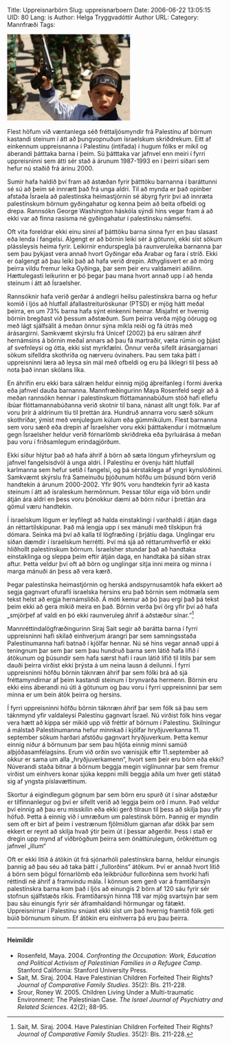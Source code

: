 Title: Uppreisnarbörn
Slug: uppreisnarboern
Date: 2006-06-22 13:05:15
UID: 80
Lang: is
Author: Helga Tryggvadóttir
Author URL: 
Category: Mannfræði
Tags: 

![palestínskt barn](156.jpg)

Flest höfum við væntanlega séð fréttaljósmyndir frá Palestínu af börnum kastandi steinum í átt að þungvopnuðum ísraelskum skriðdrekum. Eitt af einkennum uppreisnanna í Palestínu (intifada) í hugum fólks er mikil og áberandi þátttaka barna í þeim. Sú þátttaka var jafnvel enn meiri í fyrri uppreisninni sem átti sér stað á árunum 1987-1993 en í þeirri síðari sem hefur nú staðið frá árinu 2000.

Sumir hafa haldið því fram að ástæðan fyrir þátttöku barnanna í baráttunni sé sú að þeim sé innrætt það frá unga aldri. Til að mynda er það opinber afstaða Ísraela að palestínska heimastjórnin sé ábyrg fyrir því að innræta palestínskum börnum gyðingahatur og kenna þeim að beita ofbeldi og drepa. Rannsókn George Washington háskóla sýndi hins vegar fram á að ekki var að finna rasisma né gyðingahatur í palestínsku námsefni.

Oft vita foreldrar ekki einu sinni af þátttöku barna sinna fyrr en þau slasast eða lenda í fangelsi. Algengt er að börnin leiki sér á götunni, ekki síst sökum plássleysis heima fyrir. Leikirnir endurspegla þá raunveruleika barnanna þar sem þau þykjast vera annað hvort Gyðingar eða Arabar og fara í stríð. Ekki er óalgengt að þau leiki það að hafa verið drepin. Athyglisvert er að mörg þeirra vildu fremur leika Gyðinga, þar sem þeir eru valdameiri aðilinn. Hættulegasti leikurinn er þó þegar þau mana hvort annað upp í að henda steinum í átt að Ísraelsher.

Rannsóknir hafa verið gerðar á andlegri heilsu palestínskra barna og hefur komið í ljós að hlutfall áfallastreituröskunar (PTSD) er mjög hátt meðal þeirra, en um 73% barna hafa sýnt einkenni hennar. Misjafnt er hvernig börnin bregðast við þessum aðstæðum. Sum þeirra verða mjög óörugg og með lágt sjálfsálit á meðan önnur sýna mikla reiði og fá útrás með árásargirni. Samkvæmt skýrslu frá Unicef (2002) þá eru sálræn áhrif hernámsins á börnin meðal annars að þau fá martraðir, væta rúmin og þjást af svefnleysi og ótta, ekki síst myrkfælni. Önnur verða sífellt árásargjarnari sökum sífelldra skothríða og nærveru óvinahers. Þau sem taka þátt í uppreisninni læra að leysa sín mál með ofbeldi og eru þá líklegri til þess að nota það innan skólans líka.

En áhrifin eru ekki bara sálræn heldur einnig mjög áþreifanleg í formi áverka eða jafnvel dauða barnanna. Mannfræðingurinn Maya Rosenfeld segir að á meðan rannsókn hennar í palestínskum flóttamannabúðum stóð hafi ellefu íbúar flóttamannabúðanna verið skotnir til bana, nánast allt ungt fólk. Þar af voru þrír á aldrinum tíu til þrettán ára. Hundruð annarra voru særð sökum skothríðar, ýmist með venjulegum kúlum eða gúmmíkúlum. Flest barnanna sem voru særð eða drepin af Ísraelsher voru ekki þátttakendur í mótmælum gegn Ísraelsher heldur verið fórnarlömb skriðdreka eða þyrluárása á meðan þau voru í friðsamlegum erindagjörðum.

Ekki síður hlýtur það að hafa áhrif á börn að sæta löngum yfirheyrslum og jafnvel fangelsisdvöl á unga aldri. Í Palestínu er óvenju hátt hlutfall karlmanna sem hefur setið í fangelsi, og þá sérstaklega af yngri kynslóðinni. Samkvæmt skýrslu frá Sameinuðu þjóðunum höfðu um þúsund börn verið handtekin á árunum 2000-2002. Yfir 90% voru handtekin fyrir að kasta steinum í átt að ísraleskum hermönnum. Þessar tölur eiga við börn undir átján ára aldri en þess voru þónokkur dæmi að börn niður í þrettán ára gömul væru handtekin.

Í ísraelskum lögum er leyfilegt að halda einstaklingi í varðhaldi í átján daga án réttartilskipunar. Það má lengja upp í sex mánuði með tilskipun frá dómara. Seinka má því að kalla til lögfræðing í þrjátíu daga. Unglingar eru síðan dæmdir í ísraelskum herrétti. Því má sjá að réttarumhverfið er ekki hliðhollt palestínskum börnum. Ísraelsher stundar það að handtaka einstaklinga og sleppa þeim eftir átján daga, en handtaka þá síðan strax aftur. Þetta veldur því oft að börn og unglingar sitja inni meira og minna í marga mánuði án þess að vera kærð.

Þegar palestínska heimastjórnin og herská andspyrnusamtök hafa ekkert að segja gagnvart ofurafli ísraelska hersins eru það börnin sem mótmæla sem tekst helst að ergja hernámsliðið. Á móti kemur að þó þau ergi það þá tekst þeim ekki að gera mikið meira en það. Börnin verða því örg yfir því að hafa „smjörþef af valdi en þó ekki raunveruleg áhrif á aðstæður sínar.“[^1] 

 Mannréttindalögfræðingurinn Siraj Sait segir að barátta barna í fyrri uppreisninni hafi skilað einhverjum árangri þar sem samningsstaða Palestínumanna hafi batnað í kjölfar hennar. Nú sé hins vegar annað uppi á teningnum þar sem þar sem þau hundruð barna sem látið hafa lífið í átökunum og þúsundir sem hafa særst hafi í raun látið lífið til lítils þar sem dauði þeirra virðist ekki þrýsta á um neina lausn á deilunni. Í fyrri uppreisninni höfðu börnin táknræn áhrif þar sem fólki brá að sjá fréttamyndirnar af þeim kastandi steinum í brynvarða hermenn. Börnin eru ekki eins áberandi nú úti á götunum og þau voru í fyrri uppreisninni þar sem minna er um bein átök þeirra og hersins.

Í fyrri uppreisninni höfðu börnin táknræn áhrif þar sem fólk sá þau sem táknmynd yfir valdaleysi Palestínu gagnvart Ísrael. Nú virðist fólk hins vegar vera hætt að kippa sér mikið upp við fréttir af börnum í Palestínu. Skilningur á málstað Palestínumanna hefur minnkað í kjölfar hryðjuverkanna 11. september sökum harðari afstöðu gagnvart hryðjuverkum. Þetta kemur einnig niður á börnunum þar sem þau hljóta einnig minni samúð alþjóðasamfélagsins. Erum við orðin svo vænisjúk eftir 11.september að okkur er sama um alla „hryðjuverkamenn“, hvort sem þeir eru börn eða ekki? Núverandi staða bitnar á börnum beggja megin víglínunnar þar sem fremur virðist um einhvers konar sjúka keppni milli beggja aðila um hver geti státað sig af yngsta píslavættinum. 

Skortur á eigindlegum gögnum þar sem börn eru spurð út í sínar aðstæður er tilfinnanlegur og því er sífellt verið að leggja þeim orð í munn. Það veldur því einnig að þau eru misskilin eða ekki gerð tilraun til þess að skilja þau yfir höfuð. Þetta á einnig við í umræðum um palestínsk börn. Þannig er myndin sem oft er birt af þeim í vestrænum fjölmiðlum gjarnan afar dökk þar sem ekkert er reynt að skilja hvað ýtir þeim út í þessar aðgerðir. Þess í stað er dregin upp mynd af viðbrögðum þeirra sem ónáttúrulegum, órökréttum og jafnvel „illum“

Oft er ekki litið á átökin út frá sjónarhóli palestínskra barna, heldur einungis þannig að þau séu að taka þátt í „fullorðins“ átökum. Því er annað hvort litið á börn sem þögul fórnarlömb eða leikbrúður fullorðinna sem hvorki hafi réttindi né áhrif á framvindu mála. Í könnun sem gerð var á framtíðarsýn palestínskra barna kom það í ljós að einungis 2 börn af 120 sáu fyrir sér stofnun sjálfstæðs ríkis. Framtíðarsýn hinna 118 var mjög svartsýn þar sem þau sáu einungis fyrir sér áframhaldandi hörmungar og fátækt. Uppreisnirnar í Palestínu snúast ekki síst um það hvernig framtíð fólk geti búið börnunum sínum. Ef átökin eru einhverra þá eru þau þeirra. 

---

#### Heimildir

* Rosenfeld, Maya. 2004. _Confronting the Occupation: Work, Education and Political Activism of Palestinian Families in a Refugee Camp_. Stanford California: Stanford University Press.
* Sait, M. Siraj. 2004. Have Palestinian Children Forfeited Their Rights? _Journal of Comparative Family Studies_. 35(2): Bls. 211-228.
* Srour, Roney W. 2005. Children Living Under a Multi-traumatic Environment: The Palestinian Case. _The Israel Journal of Psychiatry and Related Sciences_. 42(2);  88-95.

[^1]: Sait, M. Siraj. 2004. Have Palestinian Children Forfeited Their Rights? _Journal of Comparative Family Studies_. 35(2): Bls. 211-228.

